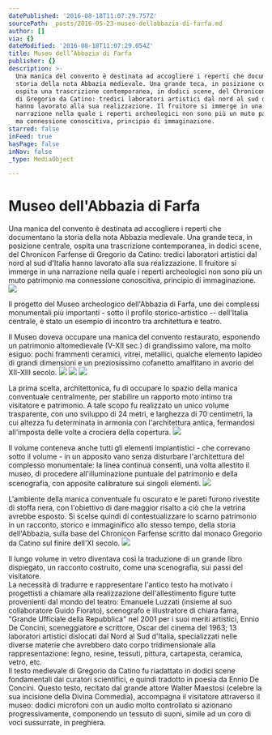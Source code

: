 ```yaml
---
datePublished: '2016-08-18T11:07:29.757Z'
sourcePath: _posts/2016-05-23-museo-dellabbazia-di-farfa.md
author: []
via: {}
dateModified: '2016-08-18T11:07:29.054Z'
title: Museo dell’Abbazia di Farfa
publisher: {}
description: >-
  Una manica del convento è destinata ad accogliere i reperti che documentano la
  storia della nota Abbazia medievale. Una grande teca, in posizione centrale,
  ospita una trascrizione contemporanea, in dodici scene, del Chronicon Farfense
  di Gregorio da Catino: tredici laboratori artistici dal nord al sud d’Italia
  hanno lavorato alla sua realizzazione. Il fruitore si immerge in una
  narrazione nella quale i reperti archeologici non sono più un muto patrimonio
  ma connessione conoscitiva, principio di immaginazione.
starred: false
inFeed: true
hasPage: false
inNav: false
_type: MediaObject

---
```

# Museo dell'Abbazia di Farfa

Una manica del convento è destinata ad accogliere i reperti che documentano la storia della nota Abbazia medievale. Una grande teca, in posizione centrale, ospita una trascrizione contemporanea, in dodici scene, del Chronicon Farfense di Gregorio da Catino: tredici laboratori artistici dal nord al sud d'Italia hanno lavorato alla sua realizzazione. Il fruitore si immerge in una narrazione nella quale i reperti archeologici non sono più un muto patrimonio ma connessione conoscitiva, principio di immaginazione.
![](https://s3-us-west-2.amazonaws.com/the-grid-img/p/a2deda10208e077626c48558f6df3fe0aaf3f370.jpg)

Il progetto del Museo archeologico dell'Abbazia di Farfa, uno dei complessi monumentali più importanti - sotto il profilo storico-artistico -- dell'Italia centrale, è stato un esempio di incontro tra architettura e teatro.

Il Museo doveva occupare una manica del convento restaurato, esponendo un patrimonio altomedievale (V-XII sec.) di grandissimo valore, ma molto esiguo: pochi frammenti ceramici, vitrei, metallici, qualche elemento lapideo di grandi dimensioni e un preziosissimo cofanetto amalfitano in avorio del XII-XIII secolo.
![](https://the-grid-user-content.s3-us-west-2.amazonaws.com/c6eb1603-45a9-4e8f-98bc-dc6831b4a60f.jpg)
![](https://s3-us-west-2.amazonaws.com/the-grid-img/p/05025506423b82a1347d259be7ff90700585e3ca.jpg)
![](https://s3-us-west-2.amazonaws.com/the-grid-img/p/6de815db8a8a38319f3c410b7b0b66febe2825a1.jpg)

La prima scelta, architettonica, fu di occupare lo spazio della manica conventuale centralmente, per stabilire un rapporto moto intimo tra visitatore e patrimonio. A tale scopo fu realizzato un unico volume trasparente, con uno sviluppo di 24 metri, e larghezza di 70 centimetri, la cui altezza fu determinata in armonia con l'architettura antica, fermandosi all'imposta delle volte a crociera della copertura.
![](https://s3-us-west-2.amazonaws.com/the-grid-img/p/615e446e82495c21ddd5e782628d25f725266fb1.jpg)

Il volume conteneva anche tutti gli elementi impiantistici - che correvano sotto il volume - in un apposito vano senza disturbare l'architettura del complesso monumentale: la linea continua consentì, una volta allestito il museo, di procedere all'illuminazione puntuale del patrimonio e della scenografia, con apposite calibrature sui singoli elementi.
![](https://s3-us-west-2.amazonaws.com/the-grid-img/p/7e46223d94593c635cafbcd67cc008575e22bcc6.jpg)

L'ambiente della manica conventuale fu oscurato e le pareti furono rivestite di stoffa nera, con l'obiettivo di dare maggior risalto a ciò che la vetrina avrebbe esposto. Si scelse quindi di contestualizzare lo scarno patrimonio in un racconto, storico e immaginifico allo stesso tempo, della storia dell'Abbazia, sulla base del Chronicon Farfense scritto dal monaco Gregorio da Catino sul finire dell'XI secolo.
![](https://s3-us-west-2.amazonaws.com/the-grid-img/p/60f630ec177434d9afad03d8dc6802ccc4d1eceb.jpg)

Il lungo volume in vetro diventava così la traduzione di un grande libro dispiegato, un racconto costruito, come una scenografia, sui passi del visitatore.   
La necessità di tradurre e rappresentare l'antico testo ha motivato i progettisti a chiamare alla realizzazione dell'allestimento figure tutte provenienti dal mondo del teatro: Emanuele Luzzati (insieme al suo collaboratore Guido Fiorato), scenografo e illustratore di chiara fama, "Grande Ufficiale della Repubblica" nel 2001 per i suoi meriti artistici, Ennio De Concini, sceneggiatore e scrittore, Oscar del cinema del 1963; 13 laboratori artistici dislocati dal Nord al Sud d'Italia, specializzati nelle diverse materie che avrebbero dato corpo tridimensionale alla rappresentazione: legno, resine, tessuti, pittura, cartapesta, ceramica, vetro, etc.   
Il testo medievale di Gregorio da Catino fu riadattato in dodici scene fondamentali dai curatori scientifici, e quindi tradotto in poesia da Ennio De Concini. Questo testo, recitato dal grande attore Walter Maestosi (celebre la sua incisione della Divina Commedia), accompagna il visitatore attraverso il museo: dodici microfoni con un audio molto controllato si azionano progressivamente, componendo un tessuto di suoni, simile ad un coro di voci sussurrate, in preghiera.